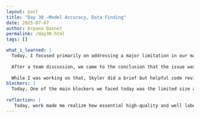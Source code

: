 ```yaml
---
layout: post
title: "Day 30 –Model Accuracy, Data Finding"
date: 2025-07-07
author: Arpana Basnet
permalink: /day30.html
tags: []

what_i_learned: |
  Today, I focused primarily on addressing a major limitation in our machine learning project the lack of sufficient data. After reviewing the performance of our model, we found that the accuracy was stuck at around 79%, even after trying a range of different approaches. We experimented with various classification algorithms, tuned hyperparameters, and tested different preprocessing techniques, but none of these strategies gave us the improvement we were hoping for.
  
  After a team discussion, we came to the conclusion that the issue wasn’t with the model itself it was with the data. Our dataset wasn’t large or diverse enough to help the model generalize well. So, I spent most of the day searching for additional RNA seq datasets that could support and enrich our current sample set. This involved navigating public repositories like GEO and filtering for datasets that include proper labeling and tumor grading information, such as benign vs malignant and WHO grades.
  
  While I was working on that, Skyler did a brief but helpful code review of everything we’ve implemented so far. This allowed us to check that our preprocessing steps, feature selection methods, and model evaluation techniques were correctly set up and functioning as expected. His review helped us identify a few areas where we could clean up or clarify our logic for better results in the next phase of testing.
blockers: |
  Today, One of the main blockers we faced today was the limited size and quality of our existing dataset. Despite applying multiple machine learning models and optimization techniques, the accuracy plateaued at 79%, which clearly indicated that the model couldn’t improve further without more informative data. Another challenge was that some of the public datasets lacked clear tumor grading or consistent labeling, making it time-consuming to find and filter the right samples. Additionally, we had minor technical issues related to file encoding and formatting when trying to preprocess newly downloaded datasets, which slowed down our progress temporarily. These issues reminded us how important data consistency and proper documentation are in biomedical machine learning projects.
  
reflection: |
   Today, work made me realize how essential high-quality and well labeled data is in building effective machine learning models especially in biomedical research. Even though we reached a 79% accuracy with our current dataset, the lack of further improvement showed us the limitations of working with insufficient or inconsistent data. It was frustrating at first because we had already tried so many modeling techniques, but it was also a valuable learning moment. Instead of continuing to tweak the model endlessly, we stepped back and identified the real issue: the dataset itself. This shift in focus helped us be more strategic and data driven in our decision making. Collaborating with Skyler also reminded me of the importance of code reviews and teamwork in long-term projects. Overall, today strengthened my understanding that in machine learning, the quality of your data often matters more than the complexity of your model.
---
```








